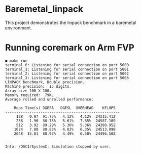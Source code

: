 # Baremetal_linpack
This project demonstrates the linpack benchmark in a baremetal environment.

# Running coremark on Arm FVP

```shell
● make run
terminal_0: Listening for serial connection on port 5000
terminal_1: Listening for serial connection on port 5001
terminal_2: Listening for serial connection on port 5002
terminal_3: Listening for serial connection on port 5003
LINPACK benchmark, Double precision.
Machine precision:  15 digits.
Array size 100 X 100.
Memory required:  79K.
Average rolled and unrolled performance:

    Reps Time(s) DGEFA   DGESL  OVERHEAD    KFLOPS
----------------------------------------------------
     128   0.97  91.75%   4.12%   4.12%  24315.412
     256   1.96  86.73%   5.61%   7.65%  24987.109
     512   3.92  89.29%   5.36%   5.36%  24380.952
    1024   7.88  88.83%   4.82%   6.35%  24513.098
    2048  15.81  88.93%   4.49%   6.58%  24496.502


Info: /OSCI/SystemC: Simulation stopped by user.
```


